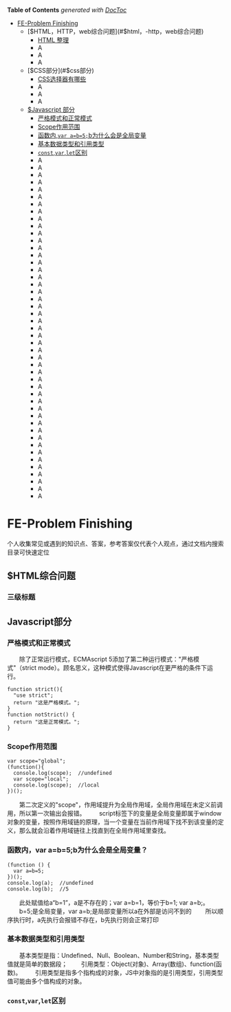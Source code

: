 **Table of Contents**  *generated with [DocToc](http://doctoc.herokuapp.com/)*

- [FE-Problem Finishing](#fe-problem-finishing)
  - [$HTML，HTTP，web综合问题](#$html，-http，web综合问题)
    - [HTML 整理](#HTML-整理)
    - A
    - A
    - A
  - [$CSS部分](#$css部分)
    - [CSS选择器有哪些](#css选择器有哪些)
    - A
    - A
    - A
  - [$Javascript 部分](#Javascript部分)
    - [严格模式和正常模式](#严格模式和正常模式)
    - [Scope作用范围](#Scope作用范围)
    - [函数内,`var a=b=5;`b为什么会是全局变量](#函数内,var-a-b-5-b为什么会是全局变量)
    - [基本数据类型和引用类型](#基本数据类型和引用类型)
    - [`const`,`var`,`let`区别](#const,var,let区别)
    - A
    - A
    - A
    - A
    - A
    - A
    - A
    - A
    - A
    - A
    - A
    - A
    - A
    - A
    - A
    - A
    - A
    - A
    - A
    - A
    - A
    - A
    - A
    - A
    - A
    - A
    - A
    - A
    - A
    - A
    - A
    - A
    - A
    - A
    - A
    - A
    - A
    - A
    - A
    - A
    - A
    - A
    - A
    - A
    - A
    - A
    - A

<!-- END doctoc generated TOC -->

# FE-Problem Finishing

个人收集常见或遇到的知识点、答案，参考答案仅代表个人观点，通过文档内搜索目录可快速定位

## $HTML综合问题
### 三级标题


## Javascript部分

### 严格模式和正常模式
　　除了正常运行模式，ECMAscript 5添加了第二种运行模式："严格模式"（strict mode）。顾名思义，这种模式使得Javascript在更严格的条件下运行。

    function strict(){
      "use strict";
      return "这是严格模式。";
    }
    function notStrict() {
      return "这是正常模式。";
    }

### Scope作用范围
    var scope="global";
    (function(){
      console.log(scope);  //undefined
      var scope="local";
      console.log(scope);  //local
    })();
　　第二次定义的"scope"，作用域提升为全局作用域，全局作用域在未定义前调用，所以第一次输出会报错。
　　script标签下的变量是全局变量即属于window对象的变量，按照作用域链的原理，当一个变量在当前作用域下找不到该变量的定义，那么就会沿着作用域链往上找直到在全局作用域里查找。

### 函数内，var a=b=5;b为什么会是全局变量？

    (function () {
      var a=b=5;
    })();
    console.log(a);  //undefined
    console.log(b);  //5
　　此处赋值给a“b=1”，a是不存在的；var a=b=1，等价于b=1; var a=b;。
　　b=5;是全局变量，var a=b;是局部变量所以a在外部是访问不到的
　　所以顺序执行时，a先执行会报错不存在，b先执行则会正常打印

### 基本数据类型和引用类型
　　基本类型是指：Undefined、Null、Boolean、Number和String，基本类型值就是简单的数据段；
　　引用类型：Object(对象)、Array(数组)、function(函数)。 
　　引用类型是指多个指构成的对象，JS中对象指的是引用类型，引用类型值可能由多个值构成的对象。

### `const`,`var`,`let`区别


### 


### 


### 


### 


### 


### 


### 


